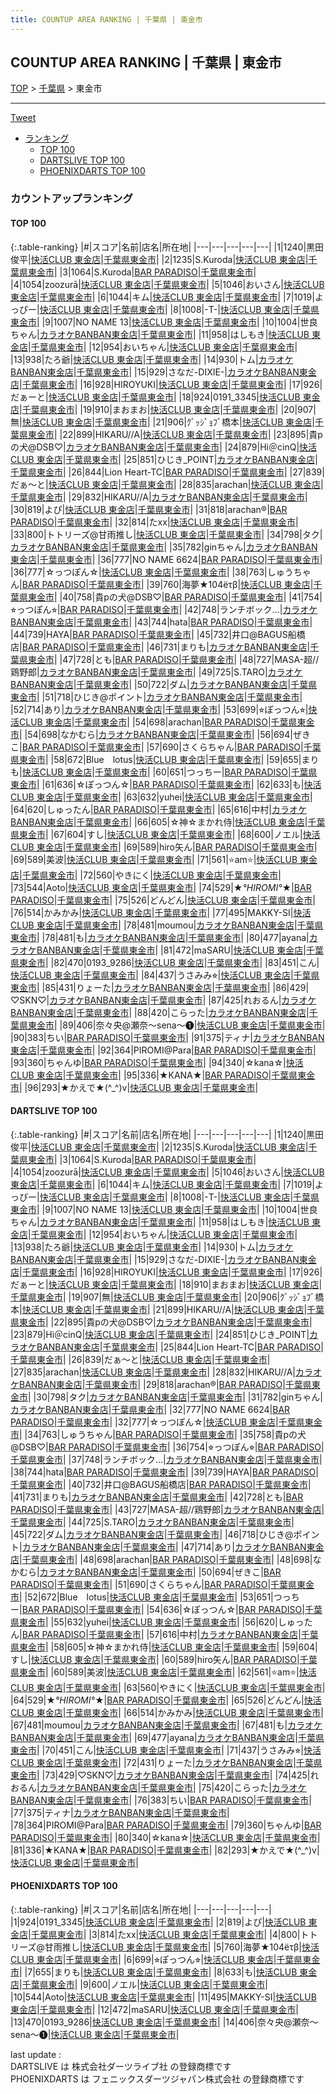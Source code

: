 ```yaml
---
title: COUNTUP AREA RANKING | 千葉県 | 東金市
---
```

## COUNTUP AREA RANKING | 千葉県 | 東金市

[TOP](/darts/rank/) > [千葉県](/darts/rank/千葉県/) > 東金市

___

<a href="https://twitter.com/share?ref_src=twsrc%5Etfw" data-text="COUNTUP AREA RANKING | 千葉県東金市" class="twitter-share-button" data-hashtags="DARTSLIVE,PHOENIXDARTS,darts,ダーツ" data-show-count="false">Tweet</a>

* [ランキング](#カウントアップランキング)
    * [TOP 100](#top-100)
    * [DARTSLIVE TOP 100](#dartslive-top-100)
    * [PHOENIXDARTS TOP 100](#phoenixdarts-top-100)

### カウントアップランキング

#### TOP 100



{:.table-ranking}
|#|スコア|名前|店名|所在地|
|---|---|---|---|---|
|1|1240|<span class="rank-name-dl">黒田 俊平</span>|<a href="https://search.dartslive.com/jp/shop/4d7c49cbfbcb41c65f9f3321c1147265">快活CLUB 東金店</a>|<a href="/darts/rank/千葉県/東金市">千葉県東金市</a>|
|2|1235|<span class="rank-name-dl">S.Kuroda</span>|<a href="https://search.dartslive.com/jp/shop/4d7c49cbfbcb41c65f9f3321c1147265">快活CLUB 東金店</a>|<a href="/darts/rank/千葉県/東金市">千葉県東金市</a>|
|3|1064|<span class="rank-name-dl">S.Kuroda</span>|<a href="https://search.dartslive.com/jp/shop/f03f84e544e5cab50d9b047a20a7ba1e">BAR PARADISO</a>|<a href="/darts/rank/千葉県/東金市">千葉県東金市</a>|
|4|1054|<span class="rank-name-dl">zoozurā</span>|<a href="https://search.dartslive.com/jp/shop/4d7c49cbfbcb41c65f9f3321c1147265">快活CLUB 東金店</a>|<a href="/darts/rank/千葉県/東金市">千葉県東金市</a>|
|5|1046|<span class="rank-name-dl">おいさん</span>|<a href="https://search.dartslive.com/jp/shop/4d7c49cbfbcb41c65f9f3321c1147265">快活CLUB 東金店</a>|<a href="/darts/rank/千葉県/東金市">千葉県東金市</a>|
|6|1044|<span class="rank-name-dl">キム</span>|<a href="https://search.dartslive.com/jp/shop/4d7c49cbfbcb41c65f9f3321c1147265">快活CLUB 東金店</a>|<a href="/darts/rank/千葉県/東金市">千葉県東金市</a>|
|7|1019|<span class="rank-name-dl">よっぴー</span>|<a href="https://search.dartslive.com/jp/shop/4d7c49cbfbcb41c65f9f3321c1147265">快活CLUB 東金店</a>|<a href="/darts/rank/千葉県/東金市">千葉県東金市</a>|
|8|1008|<span class="rank-name-dl">-T-</span>|<a href="https://search.dartslive.com/jp/shop/4d7c49cbfbcb41c65f9f3321c1147265">快活CLUB 東金店</a>|<a href="/darts/rank/千葉県/東金市">千葉県東金市</a>|
|9|1007|<span class="rank-name-dl">NO NAME 13</span>|<a href="https://search.dartslive.com/jp/shop/4d7c49cbfbcb41c65f9f3321c1147265">快活CLUB 東金店</a>|<a href="/darts/rank/千葉県/東金市">千葉県東金市</a>|
|10|1004|<span class="rank-name-dl">世良ちゃん</span>|<a href="https://search.dartslive.com/jp/shop/6c688163fdbaffdf0d9b047a20a7ba1e">カラオケBANBAN東金店</a>|<a href="/darts/rank/千葉県/東金市">千葉県東金市</a>|
|11|958|<span class="rank-name-dl">はしもき</span>|<a href="https://search.dartslive.com/jp/shop/4d7c49cbfbcb41c65f9f3321c1147265">快活CLUB 東金店</a>|<a href="/darts/rank/千葉県/東金市">千葉県東金市</a>|
|12|954|<span class="rank-name-dl">おいちゃん</span>|<a href="https://search.dartslive.com/jp/shop/4d7c49cbfbcb41c65f9f3321c1147265">快活CLUB 東金店</a>|<a href="/darts/rank/千葉県/東金市">千葉県東金市</a>|
|13|938|<span class="rank-name-dl">たろ爺</span>|<a href="https://search.dartslive.com/jp/shop/4d7c49cbfbcb41c65f9f3321c1147265">快活CLUB 東金店</a>|<a href="/darts/rank/千葉県/東金市">千葉県東金市</a>|
|14|930|<span class="rank-name-dl">トム</span>|<a href="https://search.dartslive.com/jp/shop/6c688163fdbaffdf0d9b047a20a7ba1e">カラオケBANBAN東金店</a>|<a href="/darts/rank/千葉県/東金市">千葉県東金市</a>|
|15|929|<span class="rank-name-dl">さなだ-DIXIE-</span>|<a href="https://search.dartslive.com/jp/shop/6c688163fdbaffdf0d9b047a20a7ba1e">カラオケBANBAN東金店</a>|<a href="/darts/rank/千葉県/東金市">千葉県東金市</a>|
|16|928|<span class="rank-name-dl">HIROYUKI</span>|<a href="https://search.dartslive.com/jp/shop/4d7c49cbfbcb41c65f9f3321c1147265">快活CLUB 東金店</a>|<a href="/darts/rank/千葉県/東金市">千葉県東金市</a>|
|17|926|<span class="rank-name-dl">だぁーと</span>|<a href="https://search.dartslive.com/jp/shop/4d7c49cbfbcb41c65f9f3321c1147265">快活CLUB 東金店</a>|<a href="/darts/rank/千葉県/東金市">千葉県東金市</a>|
|18|924|<span class="rank-name-pd">0191_3345</span>|<a href="https://vs.phoenixdarts.com/jp/shop/shopDetailInfo/s_9923?s_seq=9923">快活CLUB 東金店</a>|<a href="/darts/rank/千葉県/東金市">千葉県東金市</a>|
|19|910|<span class="rank-name-dl">まおまお</span>|<a href="https://search.dartslive.com/jp/shop/4d7c49cbfbcb41c65f9f3321c1147265">快活CLUB 東金店</a>|<a href="/darts/rank/千葉県/東金市">千葉県東金市</a>|
|20|907|<span class="rank-name-dl">無</span>|<a href="https://search.dartslive.com/jp/shop/4d7c49cbfbcb41c65f9f3321c1147265">快活CLUB 東金店</a>|<a href="/darts/rank/千葉県/東金市">千葉県東金市</a>|
|21|906|<span class="rank-name-dl">ｸﾞｯｼﾞｮﾌﾞ橋本</span>|<a href="https://search.dartslive.com/jp/shop/4d7c49cbfbcb41c65f9f3321c1147265">快活CLUB 東金店</a>|<a href="/darts/rank/千葉県/東金市">千葉県東金市</a>|
|22|899|<span class="rank-name-dl">HIKARU//A</span>|<a href="https://search.dartslive.com/jp/shop/4d7c49cbfbcb41c65f9f3321c1147265">快活CLUB 東金店</a>|<a href="/darts/rank/千葉県/東金市">千葉県東金市</a>|
|23|895|<span class="rank-name-dl">貴pの犬@DSB♡</span>|<a href="https://search.dartslive.com/jp/shop/6c688163fdbaffdf0d9b047a20a7ba1e">カラオケBANBAN東金店</a>|<a href="/darts/rank/千葉県/東金市">千葉県東金市</a>|
|24|879|<span class="rank-name-dl">Hi＠cinQ</span>|<a href="https://search.dartslive.com/jp/shop/4d7c49cbfbcb41c65f9f3321c1147265">快活CLUB 東金店</a>|<a href="/darts/rank/千葉県/東金市">千葉県東金市</a>|
|25|851|<span class="rank-name-dl">ひじき_POINT</span>|<a href="https://search.dartslive.com/jp/shop/6c688163fdbaffdf0d9b047a20a7ba1e">カラオケBANBAN東金店</a>|<a href="/darts/rank/千葉県/東金市">千葉県東金市</a>|
|26|844|<span class="rank-name-dl">Lion Heart-TC</span>|<a href="https://search.dartslive.com/jp/shop/f03f84e544e5cab50d9b047a20a7ba1e">BAR PARADISO</a>|<a href="/darts/rank/千葉県/東金市">千葉県東金市</a>|
|27|839|<span class="rank-name-dl">だぁ〜と</span>|<a href="https://search.dartslive.com/jp/shop/4d7c49cbfbcb41c65f9f3321c1147265">快活CLUB 東金店</a>|<a href="/darts/rank/千葉県/東金市">千葉県東金市</a>|
|28|835|<span class="rank-name-dl">arachan</span>|<a href="https://search.dartslive.com/jp/shop/4d7c49cbfbcb41c65f9f3321c1147265">快活CLUB 東金店</a>|<a href="/darts/rank/千葉県/東金市">千葉県東金市</a>|
|29|832|<span class="rank-name-dl">HIKARU//A</span>|<a href="https://search.dartslive.com/jp/shop/6c688163fdbaffdf0d9b047a20a7ba1e">カラオケBANBAN東金店</a>|<a href="/darts/rank/千葉県/東金市">千葉県東金市</a>|
|30|819|<span class="rank-name-pd">よぴ</span>|<a href="https://vs.phoenixdarts.com/jp/shop/shopDetailInfo/s_9923?s_seq=9923">快活CLUB 東金店</a>|<a href="/darts/rank/千葉県/東金市">千葉県東金市</a>|
|31|818|<span class="rank-name-dl">arachan®️</span>|<a href="https://search.dartslive.com/jp/shop/f03f84e544e5cab50d9b047a20a7ba1e">BAR PARADISO</a>|<a href="/darts/rank/千葉県/東金市">千葉県東金市</a>|
|32|814|<span class="rank-name-pd">たxx</span>|<a href="https://vs.phoenixdarts.com/jp/shop/shopDetailInfo/s_9923?s_seq=9923">快活CLUB 東金店</a>|<a href="/darts/rank/千葉県/東金市">千葉県東金市</a>|
|33|800|<span class="rank-name-pd">トトリーズ@甘雨推し</span>|<a href="https://vs.phoenixdarts.com/jp/shop/shopDetailInfo/s_9923?s_seq=9923">快活CLUB 東金店</a>|<a href="/darts/rank/千葉県/東金市">千葉県東金市</a>|
|34|798|<span class="rank-name-dl">タク</span>|<a href="https://search.dartslive.com/jp/shop/6c688163fdbaffdf0d9b047a20a7ba1e">カラオケBANBAN東金店</a>|<a href="/darts/rank/千葉県/東金市">千葉県東金市</a>|
|35|782|<span class="rank-name-dl">ginちゃん</span>|<a href="https://search.dartslive.com/jp/shop/6c688163fdbaffdf0d9b047a20a7ba1e">カラオケBANBAN東金店</a>|<a href="/darts/rank/千葉県/東金市">千葉県東金市</a>|
|36|777|<span class="rank-name-dl">NO NAME 6624</span>|<a href="https://search.dartslive.com/jp/shop/f03f84e544e5cab50d9b047a20a7ba1e">BAR PARADISO</a>|<a href="/darts/rank/千葉県/東金市">千葉県東金市</a>|
|36|777|<span class="rank-name-dl">☆っつぽん☆</span>|<a href="https://search.dartslive.com/jp/shop/4d7c49cbfbcb41c65f9f3321c1147265">快活CLUB 東金店</a>|<a href="/darts/rank/千葉県/東金市">千葉県東金市</a>|
|38|763|<span class="rank-name-dl">しゅうちゃん</span>|<a href="https://search.dartslive.com/jp/shop/f03f84e544e5cab50d9b047a20a7ba1e">BAR PARADISO</a>|<a href="/darts/rank/千葉県/東金市">千葉県東金市</a>|
|39|760|<span class="rank-name-pd">海夢★104ёτβ</span>|<a href="https://vs.phoenixdarts.com/jp/shop/shopDetailInfo/s_9923?s_seq=9923">快活CLUB 東金店</a>|<a href="/darts/rank/千葉県/東金市">千葉県東金市</a>|
|40|758|<span class="rank-name-dl">貴pの犬@DSB♡</span>|<a href="https://search.dartslive.com/jp/shop/f03f84e544e5cab50d9b047a20a7ba1e">BAR PARADISO</a>|<a href="/darts/rank/千葉県/東金市">千葉県東金市</a>|
|41|754|<span class="rank-name-dl">⭐︎っつぽん⭐︎</span>|<a href="https://search.dartslive.com/jp/shop/f03f84e544e5cab50d9b047a20a7ba1e">BAR PARADISO</a>|<a href="/darts/rank/千葉県/東金市">千葉県東金市</a>|
|42|748|<span class="rank-name-dl">ランチボック…</span>|<a href="https://search.dartslive.com/jp/shop/6c688163fdbaffdf0d9b047a20a7ba1e">カラオケBANBAN東金店</a>|<a href="/darts/rank/千葉県/東金市">千葉県東金市</a>|
|43|744|<span class="rank-name-dl">hata</span>|<a href="https://search.dartslive.com/jp/shop/f03f84e544e5cab50d9b047a20a7ba1e">BAR PARADISO</a>|<a href="/darts/rank/千葉県/東金市">千葉県東金市</a>|
|44|739|<span class="rank-name-dl">HAYA</span>|<a href="https://search.dartslive.com/jp/shop/f03f84e544e5cab50d9b047a20a7ba1e">BAR PARADISO</a>|<a href="/darts/rank/千葉県/東金市">千葉県東金市</a>|
|45|732|<span class="rank-name-dl">井口@BAGUS船橋店</span>|<a href="https://search.dartslive.com/jp/shop/f03f84e544e5cab50d9b047a20a7ba1e">BAR PARADISO</a>|<a href="/darts/rank/千葉県/東金市">千葉県東金市</a>|
|46|731|<span class="rank-name-dl">まりも</span>|<a href="https://search.dartslive.com/jp/shop/6c688163fdbaffdf0d9b047a20a7ba1e">カラオケBANBAN東金店</a>|<a href="/darts/rank/千葉県/東金市">千葉県東金市</a>|
|47|728|<span class="rank-name-dl">とも</span>|<a href="https://search.dartslive.com/jp/shop/f03f84e544e5cab50d9b047a20a7ba1e">BAR PARADISO</a>|<a href="/darts/rank/千葉県/東金市">千葉県東金市</a>|
|48|727|<span class="rank-name-dl">MASA-超//鶏野郎</span>|<a href="https://search.dartslive.com/jp/shop/6c688163fdbaffdf0d9b047a20a7ba1e">カラオケBANBAN東金店</a>|<a href="/darts/rank/千葉県/東金市">千葉県東金市</a>|
|49|725|<span class="rank-name-dl">S.TARO</span>|<a href="https://search.dartslive.com/jp/shop/6c688163fdbaffdf0d9b047a20a7ba1e">カラオケBANBAN東金店</a>|<a href="/darts/rank/千葉県/東金市">千葉県東金市</a>|
|50|722|<span class="rank-name-dl">ダム</span>|<a href="https://search.dartslive.com/jp/shop/6c688163fdbaffdf0d9b047a20a7ba1e">カラオケBANBAN東金店</a>|<a href="/darts/rank/千葉県/東金市">千葉県東金市</a>|
|51|718|<span class="rank-name-dl">ひじき@ポイント</span>|<a href="https://search.dartslive.com/jp/shop/6c688163fdbaffdf0d9b047a20a7ba1e">カラオケBANBAN東金店</a>|<a href="/darts/rank/千葉県/東金市">千葉県東金市</a>|
|52|714|<span class="rank-name-dl">あり</span>|<a href="https://search.dartslive.com/jp/shop/6c688163fdbaffdf0d9b047a20a7ba1e">カラオケBANBAN東金店</a>|<a href="/darts/rank/千葉県/東金市">千葉県東金市</a>|
|53|699|<span class="rank-name-pd">⭐︎ぽっつん⭐︎</span>|<a href="https://vs.phoenixdarts.com/jp/shop/shopDetailInfo/s_9923?s_seq=9923">快活CLUB 東金店</a>|<a href="/darts/rank/千葉県/東金市">千葉県東金市</a>|
|54|698|<span class="rank-name-dl">arachan</span>|<a href="https://search.dartslive.com/jp/shop/f03f84e544e5cab50d9b047a20a7ba1e">BAR PARADISO</a>|<a href="/darts/rank/千葉県/東金市">千葉県東金市</a>|
|54|698|<span class="rank-name-dl">なかむら</span>|<a href="https://search.dartslive.com/jp/shop/6c688163fdbaffdf0d9b047a20a7ba1e">カラオケBANBAN東金店</a>|<a href="/darts/rank/千葉県/東金市">千葉県東金市</a>|
|56|694|<span class="rank-name-dl">ぜきこ</span>|<a href="https://search.dartslive.com/jp/shop/f03f84e544e5cab50d9b047a20a7ba1e">BAR PARADISO</a>|<a href="/darts/rank/千葉県/東金市">千葉県東金市</a>|
|57|690|<span class="rank-name-dl">さくらちゃん</span>|<a href="https://search.dartslive.com/jp/shop/f03f84e544e5cab50d9b047a20a7ba1e">BAR PARADISO</a>|<a href="/darts/rank/千葉県/東金市">千葉県東金市</a>|
|58|672|<span class="rank-name-dl">Blue　lotus</span>|<a href="https://search.dartslive.com/jp/shop/4d7c49cbfbcb41c65f9f3321c1147265">快活CLUB 東金店</a>|<a href="/darts/rank/千葉県/東金市">千葉県東金市</a>|
|59|655|<span class="rank-name-pd">まりも</span>|<a href="https://vs.phoenixdarts.com/jp/shop/shopDetailInfo/s_9923?s_seq=9923">快活CLUB 東金店</a>|<a href="/darts/rank/千葉県/東金市">千葉県東金市</a>|
|60|651|<span class="rank-name-dl">つっちー</span>|<a href="https://search.dartslive.com/jp/shop/f03f84e544e5cab50d9b047a20a7ba1e">BAR PARADISO</a>|<a href="/darts/rank/千葉県/東金市">千葉県東金市</a>|
|61|636|<span class="rank-name-dl">☆ぽっつん☆</span>|<a href="https://search.dartslive.com/jp/shop/f03f84e544e5cab50d9b047a20a7ba1e">BAR PARADISO</a>|<a href="/darts/rank/千葉県/東金市">千葉県東金市</a>|
|62|633|<span class="rank-name-pd">も</span>|<a href="https://vs.phoenixdarts.com/jp/shop/shopDetailInfo/s_9923?s_seq=9923">快活CLUB 東金店</a>|<a href="/darts/rank/千葉県/東金市">千葉県東金市</a>|
|63|632|<span class="rank-name-dl">yuhei</span>|<a href="https://search.dartslive.com/jp/shop/4d7c49cbfbcb41c65f9f3321c1147265">快活CLUB 東金店</a>|<a href="/darts/rank/千葉県/東金市">千葉県東金市</a>|
|64|620|<span class="rank-name-dl">しゅったん</span>|<a href="https://search.dartslive.com/jp/shop/f03f84e544e5cab50d9b047a20a7ba1e">BAR PARADISO</a>|<a href="/darts/rank/千葉県/東金市">千葉県東金市</a>|
|65|616|<span class="rank-name-dl">中村</span>|<a href="https://search.dartslive.com/jp/shop/6c688163fdbaffdf0d9b047a20a7ba1e">カラオケBANBAN東金店</a>|<a href="/darts/rank/千葉県/東金市">千葉県東金市</a>|
|66|605|<span class="rank-name-dl">☆神☆まかれ侍</span>|<a href="https://search.dartslive.com/jp/shop/4d7c49cbfbcb41c65f9f3321c1147265">快活CLUB 東金店</a>|<a href="/darts/rank/千葉県/東金市">千葉県東金市</a>|
|67|604|<span class="rank-name-dl">すし</span>|<a href="https://search.dartslive.com/jp/shop/4d7c49cbfbcb41c65f9f3321c1147265">快活CLUB 東金店</a>|<a href="/darts/rank/千葉県/東金市">千葉県東金市</a>|
|68|600|<span class="rank-name-pd">ノエル</span>|<a href="https://vs.phoenixdarts.com/jp/shop/shopDetailInfo/s_9923?s_seq=9923">快活CLUB 東金店</a>|<a href="/darts/rank/千葉県/東金市">千葉県東金市</a>|
|69|589|<span class="rank-name-dl">hiro矢ん</span>|<a href="https://search.dartslive.com/jp/shop/f03f84e544e5cab50d9b047a20a7ba1e">BAR PARADISO</a>|<a href="/darts/rank/千葉県/東金市">千葉県東金市</a>|
|69|589|<span class="rank-name-dl">美波</span>|<a href="https://search.dartslive.com/jp/shop/4d7c49cbfbcb41c65f9f3321c1147265">快活CLUB 東金店</a>|<a href="/darts/rank/千葉県/東金市">千葉県東金市</a>|
|71|561|<span class="rank-name-dl">⭐am⭐</span>|<a href="https://search.dartslive.com/jp/shop/4d7c49cbfbcb41c65f9f3321c1147265">快活CLUB 東金店</a>|<a href="/darts/rank/千葉県/東金市">千葉県東金市</a>|
|72|560|<span class="rank-name-dl">やきにく</span>|<a href="https://search.dartslive.com/jp/shop/4d7c49cbfbcb41c65f9f3321c1147265">快活CLUB 東金店</a>|<a href="/darts/rank/千葉県/東金市">千葉県東金市</a>|
|73|544|<span class="rank-name-pd">Aoto</span>|<a href="https://vs.phoenixdarts.com/jp/shop/shopDetailInfo/s_9923?s_seq=9923">快活CLUB 東金店</a>|<a href="/darts/rank/千葉県/東金市">千葉県東金市</a>|
|74|529|<span class="rank-name-dl">★*°HIROMI°*★</span>|<a href="https://search.dartslive.com/jp/shop/f03f84e544e5cab50d9b047a20a7ba1e">BAR PARADISO</a>|<a href="/darts/rank/千葉県/東金市">千葉県東金市</a>|
|75|526|<span class="rank-name-dl">どんどん</span>|<a href="https://search.dartslive.com/jp/shop/4d7c49cbfbcb41c65f9f3321c1147265">快活CLUB 東金店</a>|<a href="/darts/rank/千葉県/東金市">千葉県東金市</a>|
|76|514|<span class="rank-name-dl">かみかみ</span>|<a href="https://search.dartslive.com/jp/shop/4d7c49cbfbcb41c65f9f3321c1147265">快活CLUB 東金店</a>|<a href="/darts/rank/千葉県/東金市">千葉県東金市</a>|
|77|495|<span class="rank-name-pd">MAKKY-SI</span>|<a href="https://vs.phoenixdarts.com/jp/shop/shopDetailInfo/s_9923?s_seq=9923">快活CLUB 東金店</a>|<a href="/darts/rank/千葉県/東金市">千葉県東金市</a>|
|78|481|<span class="rank-name-dl">moumou</span>|<a href="https://search.dartslive.com/jp/shop/6c688163fdbaffdf0d9b047a20a7ba1e">カラオケBANBAN東金店</a>|<a href="/darts/rank/千葉県/東金市">千葉県東金市</a>|
|78|481|<span class="rank-name-dl">も</span>|<a href="https://search.dartslive.com/jp/shop/6c688163fdbaffdf0d9b047a20a7ba1e">カラオケBANBAN東金店</a>|<a href="/darts/rank/千葉県/東金市">千葉県東金市</a>|
|80|477|<span class="rank-name-dl">ayana</span>|<a href="https://search.dartslive.com/jp/shop/6c688163fdbaffdf0d9b047a20a7ba1e">カラオケBANBAN東金店</a>|<a href="/darts/rank/千葉県/東金市">千葉県東金市</a>|
|81|472|<span class="rank-name-pd">maSARU</span>|<a href="https://vs.phoenixdarts.com/jp/shop/shopDetailInfo/s_9923?s_seq=9923">快活CLUB 東金店</a>|<a href="/darts/rank/千葉県/東金市">千葉県東金市</a>|
|82|470|<span class="rank-name-pd">0193_9286</span>|<a href="https://vs.phoenixdarts.com/jp/shop/shopDetailInfo/s_9923?s_seq=9923">快活CLUB 東金店</a>|<a href="/darts/rank/千葉県/東金市">千葉県東金市</a>|
|83|451|<span class="rank-name-dl">こん</span>|<a href="https://search.dartslive.com/jp/shop/4d7c49cbfbcb41c65f9f3321c1147265">快活CLUB 東金店</a>|<a href="/darts/rank/千葉県/東金市">千葉県東金市</a>|
|84|437|<span class="rank-name-dl">うさみみ⭐︎</span>|<a href="https://search.dartslive.com/jp/shop/4d7c49cbfbcb41c65f9f3321c1147265">快活CLUB 東金店</a>|<a href="/darts/rank/千葉県/東金市">千葉県東金市</a>|
|85|431|<span class="rank-name-dl">りょーた</span>|<a href="https://search.dartslive.com/jp/shop/6c688163fdbaffdf0d9b047a20a7ba1e">カラオケBANBAN東金店</a>|<a href="/darts/rank/千葉県/東金市">千葉県東金市</a>|
|86|429|<span class="rank-name-dl">♡SKN♡</span>|<a href="https://search.dartslive.com/jp/shop/6c688163fdbaffdf0d9b047a20a7ba1e">カラオケBANBAN東金店</a>|<a href="/darts/rank/千葉県/東金市">千葉県東金市</a>|
|87|425|<span class="rank-name-dl">れおるん</span>|<a href="https://search.dartslive.com/jp/shop/6c688163fdbaffdf0d9b047a20a7ba1e">カラオケBANBAN東金店</a>|<a href="/darts/rank/千葉県/東金市">千葉県東金市</a>|
|88|420|<span class="rank-name-dl">こらった</span>|<a href="https://search.dartslive.com/jp/shop/6c688163fdbaffdf0d9b047a20a7ba1e">カラオケBANBAN東金店</a>|<a href="/darts/rank/千葉県/東金市">千葉県東金市</a>|
|89|406|<span class="rank-name-pd">奈々央@瀬奈～sena～❶</span>|<a href="https://vs.phoenixdarts.com/jp/shop/shopDetailInfo/s_9923?s_seq=9923">快活CLUB 東金店</a>|<a href="/darts/rank/千葉県/東金市">千葉県東金市</a>|
|90|383|<span class="rank-name-dl">ちい</span>|<a href="https://search.dartslive.com/jp/shop/f03f84e544e5cab50d9b047a20a7ba1e">BAR PARADISO</a>|<a href="/darts/rank/千葉県/東金市">千葉県東金市</a>|
|91|375|<span class="rank-name-dl">ティナ</span>|<a href="https://search.dartslive.com/jp/shop/6c688163fdbaffdf0d9b047a20a7ba1e">カラオケBANBAN東金店</a>|<a href="/darts/rank/千葉県/東金市">千葉県東金市</a>|
|92|364|<span class="rank-name-dl">PIROMI@Para</span>|<a href="https://search.dartslive.com/jp/shop/f03f84e544e5cab50d9b047a20a7ba1e">BAR PARADISO</a>|<a href="/darts/rank/千葉県/東金市">千葉県東金市</a>|
|93|360|<span class="rank-name-dl">ちゃんゆ</span>|<a href="https://search.dartslive.com/jp/shop/f03f84e544e5cab50d9b047a20a7ba1e">BAR PARADISO</a>|<a href="/darts/rank/千葉県/東金市">千葉県東金市</a>|
|94|340|<span class="rank-name-dl">☆kana☆</span>|<a href="https://search.dartslive.com/jp/shop/4d7c49cbfbcb41c65f9f3321c1147265">快活CLUB 東金店</a>|<a href="/darts/rank/千葉県/東金市">千葉県東金市</a>|
|95|336|<span class="rank-name-dl">★KANA★</span>|<a href="https://search.dartslive.com/jp/shop/f03f84e544e5cab50d9b047a20a7ba1e">BAR PARADISO</a>|<a href="/darts/rank/千葉県/東金市">千葉県東金市</a>|
|96|293|<span class="rank-name-dl">★かえで★(^_^)v</span>|<a href="https://search.dartslive.com/jp/shop/4d7c49cbfbcb41c65f9f3321c1147265">快活CLUB 東金店</a>|<a href="/darts/rank/千葉県/東金市">千葉県東金市</a>|


#### DARTSLIVE TOP 100



{:.table-ranking}
|#|スコア|名前|店名|所在地|
|---|---|---|---|---|
|1|1240|<span class="rank-name-dl">黒田 俊平</span>|<a href="https://search.dartslive.com/jp/shop/4d7c49cbfbcb41c65f9f3321c1147265">快活CLUB 東金店</a>|<a href="/darts/rank/千葉県/東金市">千葉県東金市</a>|
|2|1235|<span class="rank-name-dl">S.Kuroda</span>|<a href="https://search.dartslive.com/jp/shop/4d7c49cbfbcb41c65f9f3321c1147265">快活CLUB 東金店</a>|<a href="/darts/rank/千葉県/東金市">千葉県東金市</a>|
|3|1064|<span class="rank-name-dl">S.Kuroda</span>|<a href="https://search.dartslive.com/jp/shop/f03f84e544e5cab50d9b047a20a7ba1e">BAR PARADISO</a>|<a href="/darts/rank/千葉県/東金市">千葉県東金市</a>|
|4|1054|<span class="rank-name-dl">zoozurā</span>|<a href="https://search.dartslive.com/jp/shop/4d7c49cbfbcb41c65f9f3321c1147265">快活CLUB 東金店</a>|<a href="/darts/rank/千葉県/東金市">千葉県東金市</a>|
|5|1046|<span class="rank-name-dl">おいさん</span>|<a href="https://search.dartslive.com/jp/shop/4d7c49cbfbcb41c65f9f3321c1147265">快活CLUB 東金店</a>|<a href="/darts/rank/千葉県/東金市">千葉県東金市</a>|
|6|1044|<span class="rank-name-dl">キム</span>|<a href="https://search.dartslive.com/jp/shop/4d7c49cbfbcb41c65f9f3321c1147265">快活CLUB 東金店</a>|<a href="/darts/rank/千葉県/東金市">千葉県東金市</a>|
|7|1019|<span class="rank-name-dl">よっぴー</span>|<a href="https://search.dartslive.com/jp/shop/4d7c49cbfbcb41c65f9f3321c1147265">快活CLUB 東金店</a>|<a href="/darts/rank/千葉県/東金市">千葉県東金市</a>|
|8|1008|<span class="rank-name-dl">-T-</span>|<a href="https://search.dartslive.com/jp/shop/4d7c49cbfbcb41c65f9f3321c1147265">快活CLUB 東金店</a>|<a href="/darts/rank/千葉県/東金市">千葉県東金市</a>|
|9|1007|<span class="rank-name-dl">NO NAME 13</span>|<a href="https://search.dartslive.com/jp/shop/4d7c49cbfbcb41c65f9f3321c1147265">快活CLUB 東金店</a>|<a href="/darts/rank/千葉県/東金市">千葉県東金市</a>|
|10|1004|<span class="rank-name-dl">世良ちゃん</span>|<a href="https://search.dartslive.com/jp/shop/6c688163fdbaffdf0d9b047a20a7ba1e">カラオケBANBAN東金店</a>|<a href="/darts/rank/千葉県/東金市">千葉県東金市</a>|
|11|958|<span class="rank-name-dl">はしもき</span>|<a href="https://search.dartslive.com/jp/shop/4d7c49cbfbcb41c65f9f3321c1147265">快活CLUB 東金店</a>|<a href="/darts/rank/千葉県/東金市">千葉県東金市</a>|
|12|954|<span class="rank-name-dl">おいちゃん</span>|<a href="https://search.dartslive.com/jp/shop/4d7c49cbfbcb41c65f9f3321c1147265">快活CLUB 東金店</a>|<a href="/darts/rank/千葉県/東金市">千葉県東金市</a>|
|13|938|<span class="rank-name-dl">たろ爺</span>|<a href="https://search.dartslive.com/jp/shop/4d7c49cbfbcb41c65f9f3321c1147265">快活CLUB 東金店</a>|<a href="/darts/rank/千葉県/東金市">千葉県東金市</a>|
|14|930|<span class="rank-name-dl">トム</span>|<a href="https://search.dartslive.com/jp/shop/6c688163fdbaffdf0d9b047a20a7ba1e">カラオケBANBAN東金店</a>|<a href="/darts/rank/千葉県/東金市">千葉県東金市</a>|
|15|929|<span class="rank-name-dl">さなだ-DIXIE-</span>|<a href="https://search.dartslive.com/jp/shop/6c688163fdbaffdf0d9b047a20a7ba1e">カラオケBANBAN東金店</a>|<a href="/darts/rank/千葉県/東金市">千葉県東金市</a>|
|16|928|<span class="rank-name-dl">HIROYUKI</span>|<a href="https://search.dartslive.com/jp/shop/4d7c49cbfbcb41c65f9f3321c1147265">快活CLUB 東金店</a>|<a href="/darts/rank/千葉県/東金市">千葉県東金市</a>|
|17|926|<span class="rank-name-dl">だぁーと</span>|<a href="https://search.dartslive.com/jp/shop/4d7c49cbfbcb41c65f9f3321c1147265">快活CLUB 東金店</a>|<a href="/darts/rank/千葉県/東金市">千葉県東金市</a>|
|18|910|<span class="rank-name-dl">まおまお</span>|<a href="https://search.dartslive.com/jp/shop/4d7c49cbfbcb41c65f9f3321c1147265">快活CLUB 東金店</a>|<a href="/darts/rank/千葉県/東金市">千葉県東金市</a>|
|19|907|<span class="rank-name-dl">無</span>|<a href="https://search.dartslive.com/jp/shop/4d7c49cbfbcb41c65f9f3321c1147265">快活CLUB 東金店</a>|<a href="/darts/rank/千葉県/東金市">千葉県東金市</a>|
|20|906|<span class="rank-name-dl">ｸﾞｯｼﾞｮﾌﾞ橋本</span>|<a href="https://search.dartslive.com/jp/shop/4d7c49cbfbcb41c65f9f3321c1147265">快活CLUB 東金店</a>|<a href="/darts/rank/千葉県/東金市">千葉県東金市</a>|
|21|899|<span class="rank-name-dl">HIKARU//A</span>|<a href="https://search.dartslive.com/jp/shop/4d7c49cbfbcb41c65f9f3321c1147265">快活CLUB 東金店</a>|<a href="/darts/rank/千葉県/東金市">千葉県東金市</a>|
|22|895|<span class="rank-name-dl">貴pの犬@DSB♡</span>|<a href="https://search.dartslive.com/jp/shop/6c688163fdbaffdf0d9b047a20a7ba1e">カラオケBANBAN東金店</a>|<a href="/darts/rank/千葉県/東金市">千葉県東金市</a>|
|23|879|<span class="rank-name-dl">Hi＠cinQ</span>|<a href="https://search.dartslive.com/jp/shop/4d7c49cbfbcb41c65f9f3321c1147265">快活CLUB 東金店</a>|<a href="/darts/rank/千葉県/東金市">千葉県東金市</a>|
|24|851|<span class="rank-name-dl">ひじき_POINT</span>|<a href="https://search.dartslive.com/jp/shop/6c688163fdbaffdf0d9b047a20a7ba1e">カラオケBANBAN東金店</a>|<a href="/darts/rank/千葉県/東金市">千葉県東金市</a>|
|25|844|<span class="rank-name-dl">Lion Heart-TC</span>|<a href="https://search.dartslive.com/jp/shop/f03f84e544e5cab50d9b047a20a7ba1e">BAR PARADISO</a>|<a href="/darts/rank/千葉県/東金市">千葉県東金市</a>|
|26|839|<span class="rank-name-dl">だぁ〜と</span>|<a href="https://search.dartslive.com/jp/shop/4d7c49cbfbcb41c65f9f3321c1147265">快活CLUB 東金店</a>|<a href="/darts/rank/千葉県/東金市">千葉県東金市</a>|
|27|835|<span class="rank-name-dl">arachan</span>|<a href="https://search.dartslive.com/jp/shop/4d7c49cbfbcb41c65f9f3321c1147265">快活CLUB 東金店</a>|<a href="/darts/rank/千葉県/東金市">千葉県東金市</a>|
|28|832|<span class="rank-name-dl">HIKARU//A</span>|<a href="https://search.dartslive.com/jp/shop/6c688163fdbaffdf0d9b047a20a7ba1e">カラオケBANBAN東金店</a>|<a href="/darts/rank/千葉県/東金市">千葉県東金市</a>|
|29|818|<span class="rank-name-dl">arachan®️</span>|<a href="https://search.dartslive.com/jp/shop/f03f84e544e5cab50d9b047a20a7ba1e">BAR PARADISO</a>|<a href="/darts/rank/千葉県/東金市">千葉県東金市</a>|
|30|798|<span class="rank-name-dl">タク</span>|<a href="https://search.dartslive.com/jp/shop/6c688163fdbaffdf0d9b047a20a7ba1e">カラオケBANBAN東金店</a>|<a href="/darts/rank/千葉県/東金市">千葉県東金市</a>|
|31|782|<span class="rank-name-dl">ginちゃん</span>|<a href="https://search.dartslive.com/jp/shop/6c688163fdbaffdf0d9b047a20a7ba1e">カラオケBANBAN東金店</a>|<a href="/darts/rank/千葉県/東金市">千葉県東金市</a>|
|32|777|<span class="rank-name-dl">NO NAME 6624</span>|<a href="https://search.dartslive.com/jp/shop/f03f84e544e5cab50d9b047a20a7ba1e">BAR PARADISO</a>|<a href="/darts/rank/千葉県/東金市">千葉県東金市</a>|
|32|777|<span class="rank-name-dl">☆っつぽん☆</span>|<a href="https://search.dartslive.com/jp/shop/4d7c49cbfbcb41c65f9f3321c1147265">快活CLUB 東金店</a>|<a href="/darts/rank/千葉県/東金市">千葉県東金市</a>|
|34|763|<span class="rank-name-dl">しゅうちゃん</span>|<a href="https://search.dartslive.com/jp/shop/f03f84e544e5cab50d9b047a20a7ba1e">BAR PARADISO</a>|<a href="/darts/rank/千葉県/東金市">千葉県東金市</a>|
|35|758|<span class="rank-name-dl">貴pの犬@DSB♡</span>|<a href="https://search.dartslive.com/jp/shop/f03f84e544e5cab50d9b047a20a7ba1e">BAR PARADISO</a>|<a href="/darts/rank/千葉県/東金市">千葉県東金市</a>|
|36|754|<span class="rank-name-dl">⭐︎っつぽん⭐︎</span>|<a href="https://search.dartslive.com/jp/shop/f03f84e544e5cab50d9b047a20a7ba1e">BAR PARADISO</a>|<a href="/darts/rank/千葉県/東金市">千葉県東金市</a>|
|37|748|<span class="rank-name-dl">ランチボック…</span>|<a href="https://search.dartslive.com/jp/shop/6c688163fdbaffdf0d9b047a20a7ba1e">カラオケBANBAN東金店</a>|<a href="/darts/rank/千葉県/東金市">千葉県東金市</a>|
|38|744|<span class="rank-name-dl">hata</span>|<a href="https://search.dartslive.com/jp/shop/f03f84e544e5cab50d9b047a20a7ba1e">BAR PARADISO</a>|<a href="/darts/rank/千葉県/東金市">千葉県東金市</a>|
|39|739|<span class="rank-name-dl">HAYA</span>|<a href="https://search.dartslive.com/jp/shop/f03f84e544e5cab50d9b047a20a7ba1e">BAR PARADISO</a>|<a href="/darts/rank/千葉県/東金市">千葉県東金市</a>|
|40|732|<span class="rank-name-dl">井口@BAGUS船橋店</span>|<a href="https://search.dartslive.com/jp/shop/f03f84e544e5cab50d9b047a20a7ba1e">BAR PARADISO</a>|<a href="/darts/rank/千葉県/東金市">千葉県東金市</a>|
|41|731|<span class="rank-name-dl">まりも</span>|<a href="https://search.dartslive.com/jp/shop/6c688163fdbaffdf0d9b047a20a7ba1e">カラオケBANBAN東金店</a>|<a href="/darts/rank/千葉県/東金市">千葉県東金市</a>|
|42|728|<span class="rank-name-dl">とも</span>|<a href="https://search.dartslive.com/jp/shop/f03f84e544e5cab50d9b047a20a7ba1e">BAR PARADISO</a>|<a href="/darts/rank/千葉県/東金市">千葉県東金市</a>|
|43|727|<span class="rank-name-dl">MASA-超//鶏野郎</span>|<a href="https://search.dartslive.com/jp/shop/6c688163fdbaffdf0d9b047a20a7ba1e">カラオケBANBAN東金店</a>|<a href="/darts/rank/千葉県/東金市">千葉県東金市</a>|
|44|725|<span class="rank-name-dl">S.TARO</span>|<a href="https://search.dartslive.com/jp/shop/6c688163fdbaffdf0d9b047a20a7ba1e">カラオケBANBAN東金店</a>|<a href="/darts/rank/千葉県/東金市">千葉県東金市</a>|
|45|722|<span class="rank-name-dl">ダム</span>|<a href="https://search.dartslive.com/jp/shop/6c688163fdbaffdf0d9b047a20a7ba1e">カラオケBANBAN東金店</a>|<a href="/darts/rank/千葉県/東金市">千葉県東金市</a>|
|46|718|<span class="rank-name-dl">ひじき@ポイント</span>|<a href="https://search.dartslive.com/jp/shop/6c688163fdbaffdf0d9b047a20a7ba1e">カラオケBANBAN東金店</a>|<a href="/darts/rank/千葉県/東金市">千葉県東金市</a>|
|47|714|<span class="rank-name-dl">あり</span>|<a href="https://search.dartslive.com/jp/shop/6c688163fdbaffdf0d9b047a20a7ba1e">カラオケBANBAN東金店</a>|<a href="/darts/rank/千葉県/東金市">千葉県東金市</a>|
|48|698|<span class="rank-name-dl">arachan</span>|<a href="https://search.dartslive.com/jp/shop/f03f84e544e5cab50d9b047a20a7ba1e">BAR PARADISO</a>|<a href="/darts/rank/千葉県/東金市">千葉県東金市</a>|
|48|698|<span class="rank-name-dl">なかむら</span>|<a href="https://search.dartslive.com/jp/shop/6c688163fdbaffdf0d9b047a20a7ba1e">カラオケBANBAN東金店</a>|<a href="/darts/rank/千葉県/東金市">千葉県東金市</a>|
|50|694|<span class="rank-name-dl">ぜきこ</span>|<a href="https://search.dartslive.com/jp/shop/f03f84e544e5cab50d9b047a20a7ba1e">BAR PARADISO</a>|<a href="/darts/rank/千葉県/東金市">千葉県東金市</a>|
|51|690|<span class="rank-name-dl">さくらちゃん</span>|<a href="https://search.dartslive.com/jp/shop/f03f84e544e5cab50d9b047a20a7ba1e">BAR PARADISO</a>|<a href="/darts/rank/千葉県/東金市">千葉県東金市</a>|
|52|672|<span class="rank-name-dl">Blue　lotus</span>|<a href="https://search.dartslive.com/jp/shop/4d7c49cbfbcb41c65f9f3321c1147265">快活CLUB 東金店</a>|<a href="/darts/rank/千葉県/東金市">千葉県東金市</a>|
|53|651|<span class="rank-name-dl">つっちー</span>|<a href="https://search.dartslive.com/jp/shop/f03f84e544e5cab50d9b047a20a7ba1e">BAR PARADISO</a>|<a href="/darts/rank/千葉県/東金市">千葉県東金市</a>|
|54|636|<span class="rank-name-dl">☆ぽっつん☆</span>|<a href="https://search.dartslive.com/jp/shop/f03f84e544e5cab50d9b047a20a7ba1e">BAR PARADISO</a>|<a href="/darts/rank/千葉県/東金市">千葉県東金市</a>|
|55|632|<span class="rank-name-dl">yuhei</span>|<a href="https://search.dartslive.com/jp/shop/4d7c49cbfbcb41c65f9f3321c1147265">快活CLUB 東金店</a>|<a href="/darts/rank/千葉県/東金市">千葉県東金市</a>|
|56|620|<span class="rank-name-dl">しゅったん</span>|<a href="https://search.dartslive.com/jp/shop/f03f84e544e5cab50d9b047a20a7ba1e">BAR PARADISO</a>|<a href="/darts/rank/千葉県/東金市">千葉県東金市</a>|
|57|616|<span class="rank-name-dl">中村</span>|<a href="https://search.dartslive.com/jp/shop/6c688163fdbaffdf0d9b047a20a7ba1e">カラオケBANBAN東金店</a>|<a href="/darts/rank/千葉県/東金市">千葉県東金市</a>|
|58|605|<span class="rank-name-dl">☆神☆まかれ侍</span>|<a href="https://search.dartslive.com/jp/shop/4d7c49cbfbcb41c65f9f3321c1147265">快活CLUB 東金店</a>|<a href="/darts/rank/千葉県/東金市">千葉県東金市</a>|
|59|604|<span class="rank-name-dl">すし</span>|<a href="https://search.dartslive.com/jp/shop/4d7c49cbfbcb41c65f9f3321c1147265">快活CLUB 東金店</a>|<a href="/darts/rank/千葉県/東金市">千葉県東金市</a>|
|60|589|<span class="rank-name-dl">hiro矢ん</span>|<a href="https://search.dartslive.com/jp/shop/f03f84e544e5cab50d9b047a20a7ba1e">BAR PARADISO</a>|<a href="/darts/rank/千葉県/東金市">千葉県東金市</a>|
|60|589|<span class="rank-name-dl">美波</span>|<a href="https://search.dartslive.com/jp/shop/4d7c49cbfbcb41c65f9f3321c1147265">快活CLUB 東金店</a>|<a href="/darts/rank/千葉県/東金市">千葉県東金市</a>|
|62|561|<span class="rank-name-dl">⭐am⭐</span>|<a href="https://search.dartslive.com/jp/shop/4d7c49cbfbcb41c65f9f3321c1147265">快活CLUB 東金店</a>|<a href="/darts/rank/千葉県/東金市">千葉県東金市</a>|
|63|560|<span class="rank-name-dl">やきにく</span>|<a href="https://search.dartslive.com/jp/shop/4d7c49cbfbcb41c65f9f3321c1147265">快活CLUB 東金店</a>|<a href="/darts/rank/千葉県/東金市">千葉県東金市</a>|
|64|529|<span class="rank-name-dl">★*°HIROMI°*★</span>|<a href="https://search.dartslive.com/jp/shop/f03f84e544e5cab50d9b047a20a7ba1e">BAR PARADISO</a>|<a href="/darts/rank/千葉県/東金市">千葉県東金市</a>|
|65|526|<span class="rank-name-dl">どんどん</span>|<a href="https://search.dartslive.com/jp/shop/4d7c49cbfbcb41c65f9f3321c1147265">快活CLUB 東金店</a>|<a href="/darts/rank/千葉県/東金市">千葉県東金市</a>|
|66|514|<span class="rank-name-dl">かみかみ</span>|<a href="https://search.dartslive.com/jp/shop/4d7c49cbfbcb41c65f9f3321c1147265">快活CLUB 東金店</a>|<a href="/darts/rank/千葉県/東金市">千葉県東金市</a>|
|67|481|<span class="rank-name-dl">moumou</span>|<a href="https://search.dartslive.com/jp/shop/6c688163fdbaffdf0d9b047a20a7ba1e">カラオケBANBAN東金店</a>|<a href="/darts/rank/千葉県/東金市">千葉県東金市</a>|
|67|481|<span class="rank-name-dl">も</span>|<a href="https://search.dartslive.com/jp/shop/6c688163fdbaffdf0d9b047a20a7ba1e">カラオケBANBAN東金店</a>|<a href="/darts/rank/千葉県/東金市">千葉県東金市</a>|
|69|477|<span class="rank-name-dl">ayana</span>|<a href="https://search.dartslive.com/jp/shop/6c688163fdbaffdf0d9b047a20a7ba1e">カラオケBANBAN東金店</a>|<a href="/darts/rank/千葉県/東金市">千葉県東金市</a>|
|70|451|<span class="rank-name-dl">こん</span>|<a href="https://search.dartslive.com/jp/shop/4d7c49cbfbcb41c65f9f3321c1147265">快活CLUB 東金店</a>|<a href="/darts/rank/千葉県/東金市">千葉県東金市</a>|
|71|437|<span class="rank-name-dl">うさみみ⭐︎</span>|<a href="https://search.dartslive.com/jp/shop/4d7c49cbfbcb41c65f9f3321c1147265">快活CLUB 東金店</a>|<a href="/darts/rank/千葉県/東金市">千葉県東金市</a>|
|72|431|<span class="rank-name-dl">りょーた</span>|<a href="https://search.dartslive.com/jp/shop/6c688163fdbaffdf0d9b047a20a7ba1e">カラオケBANBAN東金店</a>|<a href="/darts/rank/千葉県/東金市">千葉県東金市</a>|
|73|429|<span class="rank-name-dl">♡SKN♡</span>|<a href="https://search.dartslive.com/jp/shop/6c688163fdbaffdf0d9b047a20a7ba1e">カラオケBANBAN東金店</a>|<a href="/darts/rank/千葉県/東金市">千葉県東金市</a>|
|74|425|<span class="rank-name-dl">れおるん</span>|<a href="https://search.dartslive.com/jp/shop/6c688163fdbaffdf0d9b047a20a7ba1e">カラオケBANBAN東金店</a>|<a href="/darts/rank/千葉県/東金市">千葉県東金市</a>|
|75|420|<span class="rank-name-dl">こらった</span>|<a href="https://search.dartslive.com/jp/shop/6c688163fdbaffdf0d9b047a20a7ba1e">カラオケBANBAN東金店</a>|<a href="/darts/rank/千葉県/東金市">千葉県東金市</a>|
|76|383|<span class="rank-name-dl">ちい</span>|<a href="https://search.dartslive.com/jp/shop/f03f84e544e5cab50d9b047a20a7ba1e">BAR PARADISO</a>|<a href="/darts/rank/千葉県/東金市">千葉県東金市</a>|
|77|375|<span class="rank-name-dl">ティナ</span>|<a href="https://search.dartslive.com/jp/shop/6c688163fdbaffdf0d9b047a20a7ba1e">カラオケBANBAN東金店</a>|<a href="/darts/rank/千葉県/東金市">千葉県東金市</a>|
|78|364|<span class="rank-name-dl">PIROMI@Para</span>|<a href="https://search.dartslive.com/jp/shop/f03f84e544e5cab50d9b047a20a7ba1e">BAR PARADISO</a>|<a href="/darts/rank/千葉県/東金市">千葉県東金市</a>|
|79|360|<span class="rank-name-dl">ちゃんゆ</span>|<a href="https://search.dartslive.com/jp/shop/f03f84e544e5cab50d9b047a20a7ba1e">BAR PARADISO</a>|<a href="/darts/rank/千葉県/東金市">千葉県東金市</a>|
|80|340|<span class="rank-name-dl">☆kana☆</span>|<a href="https://search.dartslive.com/jp/shop/4d7c49cbfbcb41c65f9f3321c1147265">快活CLUB 東金店</a>|<a href="/darts/rank/千葉県/東金市">千葉県東金市</a>|
|81|336|<span class="rank-name-dl">★KANA★</span>|<a href="https://search.dartslive.com/jp/shop/f03f84e544e5cab50d9b047a20a7ba1e">BAR PARADISO</a>|<a href="/darts/rank/千葉県/東金市">千葉県東金市</a>|
|82|293|<span class="rank-name-dl">★かえで★(^_^)v</span>|<a href="https://search.dartslive.com/jp/shop/4d7c49cbfbcb41c65f9f3321c1147265">快活CLUB 東金店</a>|<a href="/darts/rank/千葉県/東金市">千葉県東金市</a>|


#### PHOENIXDARTS TOP 100



{:.table-ranking}
|#|スコア|名前|店名|所在地|
|---|---|---|---|---|
|1|924|<span class="rank-name-pd">0191_3345</span>|<a href="https://vs.phoenixdarts.com/jp/shop/shopDetailInfo/s_9923?s_seq=9923">快活CLUB 東金店</a>|<a href="/darts/rank/千葉県/東金市">千葉県東金市</a>|
|2|819|<span class="rank-name-pd">よぴ</span>|<a href="https://vs.phoenixdarts.com/jp/shop/shopDetailInfo/s_9923?s_seq=9923">快活CLUB 東金店</a>|<a href="/darts/rank/千葉県/東金市">千葉県東金市</a>|
|3|814|<span class="rank-name-pd">たxx</span>|<a href="https://vs.phoenixdarts.com/jp/shop/shopDetailInfo/s_9923?s_seq=9923">快活CLUB 東金店</a>|<a href="/darts/rank/千葉県/東金市">千葉県東金市</a>|
|4|800|<span class="rank-name-pd">トトリーズ@甘雨推し</span>|<a href="https://vs.phoenixdarts.com/jp/shop/shopDetailInfo/s_9923?s_seq=9923">快活CLUB 東金店</a>|<a href="/darts/rank/千葉県/東金市">千葉県東金市</a>|
|5|760|<span class="rank-name-pd">海夢★104ёτβ</span>|<a href="https://vs.phoenixdarts.com/jp/shop/shopDetailInfo/s_9923?s_seq=9923">快活CLUB 東金店</a>|<a href="/darts/rank/千葉県/東金市">千葉県東金市</a>|
|6|699|<span class="rank-name-pd">⭐︎ぽっつん⭐︎</span>|<a href="https://vs.phoenixdarts.com/jp/shop/shopDetailInfo/s_9923?s_seq=9923">快活CLUB 東金店</a>|<a href="/darts/rank/千葉県/東金市">千葉県東金市</a>|
|7|655|<span class="rank-name-pd">まりも</span>|<a href="https://vs.phoenixdarts.com/jp/shop/shopDetailInfo/s_9923?s_seq=9923">快活CLUB 東金店</a>|<a href="/darts/rank/千葉県/東金市">千葉県東金市</a>|
|8|633|<span class="rank-name-pd">も</span>|<a href="https://vs.phoenixdarts.com/jp/shop/shopDetailInfo/s_9923?s_seq=9923">快活CLUB 東金店</a>|<a href="/darts/rank/千葉県/東金市">千葉県東金市</a>|
|9|600|<span class="rank-name-pd">ノエル</span>|<a href="https://vs.phoenixdarts.com/jp/shop/shopDetailInfo/s_9923?s_seq=9923">快活CLUB 東金店</a>|<a href="/darts/rank/千葉県/東金市">千葉県東金市</a>|
|10|544|<span class="rank-name-pd">Aoto</span>|<a href="https://vs.phoenixdarts.com/jp/shop/shopDetailInfo/s_9923?s_seq=9923">快活CLUB 東金店</a>|<a href="/darts/rank/千葉県/東金市">千葉県東金市</a>|
|11|495|<span class="rank-name-pd">MAKKY-SI</span>|<a href="https://vs.phoenixdarts.com/jp/shop/shopDetailInfo/s_9923?s_seq=9923">快活CLUB 東金店</a>|<a href="/darts/rank/千葉県/東金市">千葉県東金市</a>|
|12|472|<span class="rank-name-pd">maSARU</span>|<a href="https://vs.phoenixdarts.com/jp/shop/shopDetailInfo/s_9923?s_seq=9923">快活CLUB 東金店</a>|<a href="/darts/rank/千葉県/東金市">千葉県東金市</a>|
|13|470|<span class="rank-name-pd">0193_9286</span>|<a href="https://vs.phoenixdarts.com/jp/shop/shopDetailInfo/s_9923?s_seq=9923">快活CLUB 東金店</a>|<a href="/darts/rank/千葉県/東金市">千葉県東金市</a>|
|14|406|<span class="rank-name-pd">奈々央@瀬奈～sena～❶</span>|<a href="https://vs.phoenixdarts.com/jp/shop/shopDetailInfo/s_9923?s_seq=9923">快活CLUB 東金店</a>|<a href="/darts/rank/千葉県/東金市">千葉県東金市</a>|


<div class="footer border-top border-gray-light mt-5 pt-3 text-right text-gray">
    last update : <span style="font-weight: italic" id="foot_last_modified"></span><br />
    DARTSLIVE は 株式会社ダーツライブ社 の登録商標です<br />
    PHOENIXDARTS は フェニックスダーツジャパン株式会社 の登録商標です<br />
</div>

<script src="https://cdnjs.cloudflare.com/ajax/libs/jquery.tablesorter/2.31.3/js/jquery.tablesorter.min.js" integrity="sha512-qzgd5cYSZcosqpzpn7zF2ZId8f/8CHmFKZ8j7mU4OUXTNRd5g+ZHBPsgKEwoqxCtdQvExE5LprwwPAgoicguNg==" crossorigin="anonymous" referrerpolicy="no-referrer"></script>
<link rel="stylesheet" href="https://cdnjs.cloudflare.com/ajax/libs/jquery.tablesorter/2.31.3/css/theme.default.min.css" integrity="sha512-wghhOJkjQX0Lh3NSWvNKeZ0ZpNn+SPVXX1Qyc9OCaogADktxrBiBdKGDoqVUOyhStvMBmJQ8ZdMHiR3wuEq8+w==" crossorigin="anonymous" referrerpolicy="no-referrer" />
<script>
$(function() {
    $(".table-ranking").tablesorter({sortList:[[0, 0]]});
    $("#foot_last_modified").text(formatDate(new Date(document.lastModified), 'yyyy-MM-dd HH:mm:ss'));
});
</script>

<script async src="https://platform.twitter.com/widgets.js" charset="utf-8"></script>